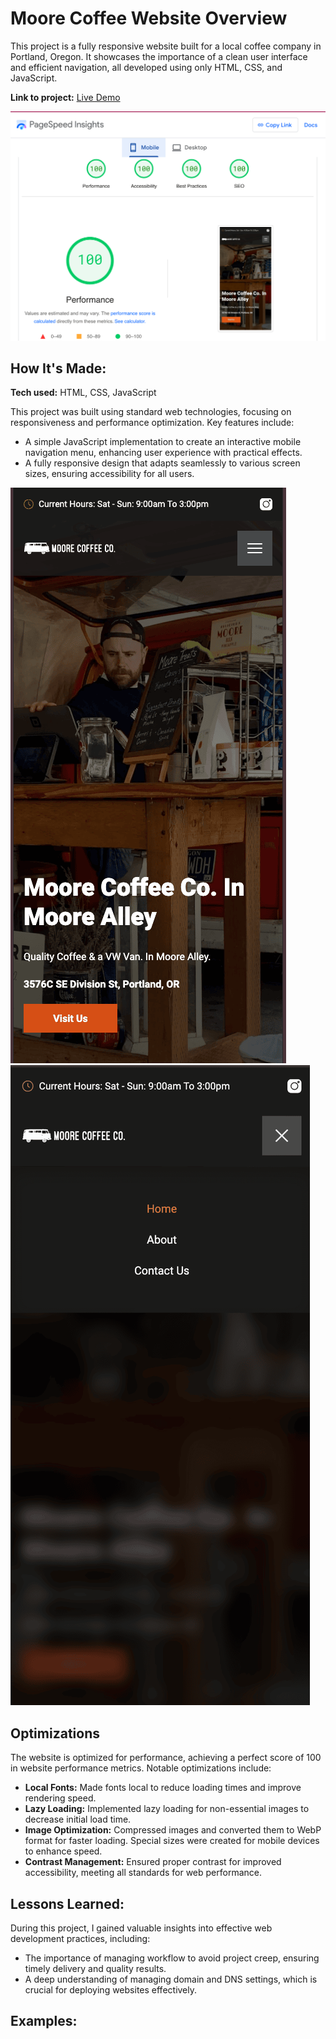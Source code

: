 # Moore Coffee Website Overview

This project is a fully responsive website built for a local coffee company in Portland, Oregon. It showcases the importance of a clean user interface and efficient navigation, all developed using only HTML, CSS, and JavaScript.

**Link to project:** [Live Demo](https://moorecoffeeco.netlify.app/)

![Performance Screenshot](https://github.com/StewedDownSteve/Moore-Coffee-Overview/blob/main/Moore-Site-100-SH.png)


## How It's Made:

**Tech used:** HTML, CSS, JavaScript

This project was built using standard web technologies, focusing on responsiveness and performance optimization. Key features include:
- A simple JavaScript implementation to create an interactive mobile navigation menu, enhancing user experience with practical effects.
- A fully responsive design that adapts seamlessly to various screen sizes, ensuring accessibility for all users.

![Mobile Navigation Screenshot 1](https://github.com/StewedDownSteve/Moore-Coffee-Overview/blob/main/Moore-mobile-nav-img.png)
![Mobile Navigation Screenshot 2](https://github.com/StewedDownSteve/Moore-Coffee-Overview/blob/main/Moore-mobile-nav-dropdown-img.png)

## Optimizations

The website is optimized for performance, achieving a perfect score of 100 in website performance metrics. Notable optimizations include:
- **Local Fonts:** Made fonts local to reduce loading times and improve rendering speed.
- **Lazy Loading:** Implemented lazy loading for non-essential images to decrease initial load time.
- **Image Optimization:** Compressed images and converted them to WebP format for faster loading. Special sizes were created for mobile devices to enhance speed.
- **Contrast Management:** Ensured proper contrast for improved accessibility, meeting all standards for web performance.

## Lessons Learned:

During this project, I gained valuable insights into effective web development practices, including:
- The importance of managing workflow to avoid project creep, ensuring timely delivery and quality results.
- A deep understanding of managing domain and DNS settings, which is crucial for deploying websites effectively.

## Examples:



